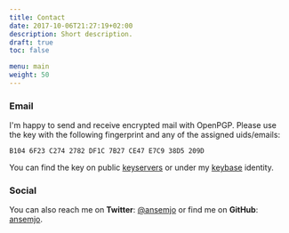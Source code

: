 ```yaml
---
title: Contact
date: 2017-10-06T21:27:19+02:00
description: Short description.
draft: true
toc: false

menu: main
weight: 50
---
```


### Email

I'm happy to send and receive encrypted mail with OpenPGP. Please use the key with the following fingerprint and any of the assigned uids/emails:

`B104 6F23 C274 2782 DF1C 7B27 CE47 E7C9 38D5 209D`

[keyservers]: https://hkps.pool.sks-keyservers.net/pks/lookup?search=0xB1046F23C2742782DF1C7B27CE47E7C938D5209D&fingerprint=on "Keyserver Pool lookup: 0x38D5209D"
[keybase]: https://keybase.io/baer "Keybase Identity: baer"

You can find the key on public [keyservers] or under my [keybase] identity.

### Social

[@ansemjo]: https://twitter.com/ansemjo "Twitter: @ansemjo"
[ansemjo]: https://github.com/ansemjo "GitHub user: ansemjo"

You can also reach me on __Twitter__: [@ansemjo] or find me on __GitHub__: [ansemjo].
